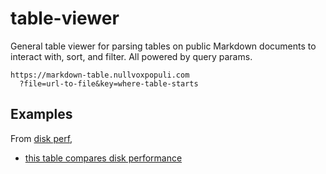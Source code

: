 # table-viewer


General table viewer for parsing tables on public Markdown documents to interact with, sort, and filter.
All powered by query params.


```
https://markdown-table.nullvoxpopuli.com
  ?file=url-to-file&key=where-table-starts
```

## Examples


From [disk perf](https://github.com/NullVoxPopuli/disk-perf-git-and-pnpm), 
  - [this table compares disk performance](https://markdown-table.nullvoxpopuli.com?file=https%3A%2F%2Fraw.githubusercontent.com%2FNullVoxPopuli%2Fdisk-perf-git-and-pnpm%2Frefs%2Fheads%2Fmain%2FREADME.md&key=&cv=%5B%5B%22%20Clean%20(s)%20%22%252C%22%252300aa00%22%252C%22%2523aa0000%22%5D%2C%5B%22%20Install%20(s)%20%22%252C%22%252300aa00%22%252C%22%2523aa0000%22%5D%5D)

